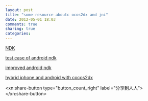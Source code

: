 ```yaml
---
layout: post
title: "some resource aboutc ocos2dx and jni"
date: 2012-05-01 18:03
comments: true
sharing: true
categories: 
---
```

[NDK](https://developer.android.com/sdk/ndk/overview.html#samples)

[test case of android ndk](http://www.cocos2d-x.org/projects/cocos2d-x/wiki/How_to_run_test_cases_on_android-ndk)

[improved android ndk](http://www.crystax.net/zh/android/ndk/7)

[hybrid iphone and android with cocos2dx](http://gameit.ro/2011/08/creating-an-iphone-and-android-cocos2d-x-hybrid-project/)

<xn:share-button type="button_count_right" label="分享到人人"></xn:share-button>
